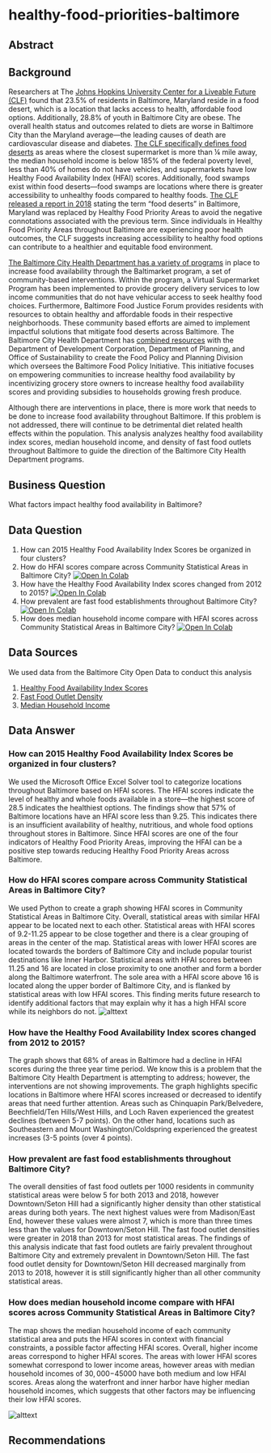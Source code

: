 # healthy-food-priorities-baltimore

## Abstract

## Background

Researchers at The [Johns Hopkins University Center for a Liveable Future (CLF)](https://clf.jhsph.edu/about-us/news/news-2018/report-food-desert-gets-name-change-response-baltimore-community-feedback) found that 23.5% of residents in Baltimore, Maryland reside in a food desert, which is a location that lacks access to health, affordable food options. Additionally, 28.8% of youth in Baltimore City are obese. The overall health status and outcomes related to diets are worse in Baltimore City than the Maryland average—the leading causes of death are cardiovascular disease and diabetes. [The CLF specifically defines food deserts](https://mdfoodsystemmap.org/wp-content/uploads/2013/01/Atlas_CLF-Food-Swamp_final.pdf) as areas where the closest supermarket is more than ¼ mile away, the median household income is below 185% of the federal poverty level, less than 40% of homes do not have vehicles, and supermarkets have low Healthy Food Availability Index (HFAI) scores. Additionally, food swamps exist within food deserts—food swamps are locations where there is greater accessibility to unhealthy foods compared to healthy foods. [The CLF released a report in 2018](https://clf.jhsph.edu/about-us/news/news-2018/report-food-desert-gets-name-change-response-baltimore-community-feedback) stating the term “food deserts” in Baltimore, Maryland was replaced by Healthy Food Priority Areas to avoid the negative connotations associated with the previous term. Since individuals in Healthy Food Priority Areas throughout Baltimore are experiencing poor health outcomes, the CLF suggests increasing accessibility to healthy food options can contribute to a healthier and equitable food environment. 

[The Baltimore City Health Department has a variety of programs](https://health.baltimorecity.gov/programs/food-access) in place to increase food availability through the Baltimarket program, a set of community-based interventions. Within the program, a Virtual Supermarket Program has been implemented to provide grocery delivery services to low income communities that do not have vehicular access to seek healthy food choices. Furthermore, Baltimore Food Justice Forum provides residents with resources to obtain healthy and affordable foods in their respective neighborhoods. These community based efforts are aimed to implement impactful solutions that mitigate food deserts across Baltimore. The Baltimore City Health Department has [combined resources](https://planning.baltimorecity.gov/baltimore-food-policy-initiative) with the Department of Development Corporation, Department of Planning, and Office of Sustainability to create the Food Policy and Planning Division which oversees the Baltimore Food Policy Initiative. This initiative focuses on empowering communities to increase healthy food availability by incentivizing grocery store owners to increase healthy food availability scores and providing subsidies to households growing fresh produce.

Although there are interventions in place, there is more work that needs to be done to increase food availability throughout Baltimore. If this problem is not addressed, there will continue to be detrimental diet related health effects within the population. This analysis analyzes healthy food availability index scores, median household income, and density of fast food outlets throughout Baltimore to guide the direction of the Baltimore City Health Department programs.

## Business Question
What factors impact healthy food availability in Baltimore?

## Data Question
1. How can 2015 Healthy Food Availability Index Scores be organized in four clusters? 
2. How do HFAI scores compare across Community Statistical Areas in Baltimore City? [![Open In Colab](https://colab.research.google.com/assets/colab-badge.svg)](https://github.com/cshah13/healthy-food-priorities-baltimore/blob/main/Geospatial_Analysis_HFAI_MedHHI.ipynb)
3. How have the Healthy Food Availability Index scores changed from 2012 to 2015? [![Open In Colab](https://colab.research.google.com/assets/colab-badge.svg)](https://github.com/cshah13/healthy-food-priorities-baltimore/blob/main/HFAI_FoodIndexAnalysis.ipynb)
4. How prevalent are fast food establishments throughout Baltimore City? [![Open In Colab](https://colab.research.google.com/assets/colab-badge.svg)](https://github.com/cshah13/healthy-food-priorities-baltimore/blob/main/Fast_Food_Outlet_Density_Graph.ipynb)
5. How does median household income compare with HFAI scores across Community Statistical Areas in Baltimore City? [![Open In Colab](https://colab.research.google.com/assets/colab-badge.svg)](https://github.com/cshah13/healthy-food-priorities-baltimore/blob/main/Geospatial_Analysis_HFAI_MedHHI.ipynb)


## Data Sources
We used data from the Baltimore City Open Data to conduct this analysis
1. [Healthy Food Availability Index Scores](https://data.baltimorecity.gov/datasets/bniajfi::average-healthy-food-availability-index?geometry=-77.045%2C39.192%2C-76.196%2C39.378&selectedAttribute=hfai15)
2. [Fast Food Outlet Density](https://data.baltimorecity.gov/datasets/bniajfi::fast-food-outlet-density-per-1000-residents)
3. [Median Household Income](https://data.baltimorecity.gov/datasets/bniajfi::median-household-income)

## Data Answer
### How can 2015 Healthy Food Availability Index Scores be organized in four clusters? 
We used the Microsoft Office Excel Solver tool to categorize locations throughout Baltimore based on HFAI scores. The HFAI scores indicate the level of healthy and whole foods available in a store—the highest score of 28.5 indicates the healthiest options. The findings show that 57% of Baltimore locations have an HFAI score less than 9.25. This indicates there is an insufficient availability of healthy, nutritious, and whole food options throughout stores in Baltimore. Since HFAI scores are one of the four indicators of Healthy Food Priority Areas, improving the HFAI can be a positive step towards reducing Healthy Food Priority Areas across Baltimore.

### How do HFAI scores compare across Community Statistical Areas in Baltimore City?
We used Python to create a graph showing HFAI scores in Community Statistical Areas in Baltimore City. Overall, statistical areas with similar HFAI appear to be located next to each other. Statistical areas with HFAI scores of 9.2-11.25 appear to be close together and there is a clear grouping of areas in the center of the map. Statistical areas with lower HFAI scores are located towards the borders of Baltimore City and include popular tourist destinations like Inner Harbor. Statistical areas with HFAI scores between 11.25 and 16 are located in close proximity to one another and form a border along the Baltimore waterfront. The sole area with a HFAI score above 16 is located along the upper border of Baltimore City, and is flanked by statistical areas with low HFAI scores. This finding merits future research to identify additional factors that may explain why it has a high HFAI score while its neighbors do not. ![alttext](https://github.com/cshah13/healthy-food-priorities-baltimore/blob/main/HFAI%20Map.png)

### How have the Healthy Food Availability Index scores changed from 2012 to 2015?
The graph shows that 68% of areas in Baltimore had a decline in HFAI scores during the three year time period. We know this is a problem that the Baltimore City Health Department is attempting to address; however, the interventions are not showing improvements. The graph highlights specific locations in Baltimore where HFAI scores increased or decreased to identify areas that need further attention. Areas such as Chinquapin Park/Belvedere, Beechfield/Ten Hills/West Hills, and Loch Raven experienced the greatest declines (between 5-7 points). On the other hand, locations such as Southeastern and Mount Washington/Coldspring experienced the greatest increases (3-5 points (over 4 points). 

### How prevalent are fast food establishments throughout Baltimore City?
The overall densities of fast food outlets per 1000 residents in community statistical areas were below 5 for both 2013 and 2018, however Downtown/Seton Hill had a significantly higher density than other statistical areas during both years. The next highest values were from Madison/East End, however these values were almost 7, which is more than three times less than the values for Downtown/Seton Hill. The fast food outlet densities were greater in 2018 than 2013 for most statistical areas. The findings of this analysis indicate that fast food outlets are fairly prevalent throughout Baltimore City and extremely prevalent in Downtown/Seton Hill. The fast food outlet density for Downtown/Seton Hill decreased marginally from 2013 to 2018, however it is still significantly higher than all other community statistical areas. 

### How does median household income compare with HFAI scores across Community Statistical Areas in Baltimore City? 
The map  shows the median household income of each community statistical area and puts the HFAI scores in context with financial constraints, a possible factor affecting HFAI scores. Overall, higher income areas correspond to higher HFAI scores. The areas with lower HFAI scores somewhat correspond to lower income areas, however areas with median household incomes of $30,000-$45000 have both medium and low HFAI scores. Areas along the waterfront and inner harbor have higher median household incomes, which suggests that other factors may be influencing their low HFAI scores. 

![alttext](https://github.com/cshah13/healthy-food-priorities-baltimore/blob/main/Household%20Income%20Map.png)

## Recommendations
